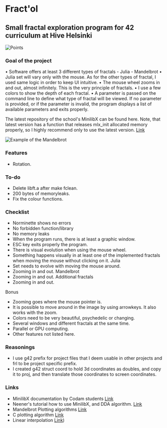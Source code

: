 # Fract'ol

## Small fractal exploration program for 42 curriculum at Hive Helsinki

![Points](points.png)

### Goal of the project

• Software offers at least 3 different types of fractals - Julia - Mandelbrot
• Julia set will vary only with the mouse. As for the other types of fractal,
I used same logic in order to keep UI intuitive.
• The mouse wheel zooms in and out, almost infinitely. This is the very principle of fractals.
• I use a few colors to show the depth of each fractal.
• A parameter is passed on the command line to define what type of fractal will be
viewed. If no parameter is provided, or if the parameter is invalid, the program
displays a list of available parameters and exits properly.

The latest repository of the school's MinilibX can be found here. Note, that latest version has a function that releases mlx_init allocated memory properly, so I highly recommend only to use the latest version.
[Link](https://github.com/42Paris/minilibx-linux)

![Example of the Mandelbrot](example.png)

### Features

- Rotation.

### To-do

- Delete libft.a after make fclean.
- 200 bytes of memoryleaks.
- Fix the colour functions.

### Checklist

- Norminette shows no errors
- No forbidden function/library
- No memory leaks
- When the program runs, there is at least a graphic window.
- ESC key exits properly the program.
- There is visual evolution when using the mouse wheel.
- Something happens visually in at least one of the implemented fractals when moving the mouse without clicking on it.
  Julia
- Set needs to evolve with moving the mouse around.
- Zooming in and out.
  Mandelbrot
- Zooming in and out.
  Additional fractals
- Zooming in and out.

Bonus

- Zooming goes where the mouse pointer is.
- It is possible to move around in the image by using arrowkeys. It also works with the zoom.
- Colors need to be very beautiful, psychedelic or changing.
- Several windows and different fractals at the same time.
- Parallel or GPU computing.
- Other features not listed here.

### Reasonings

- I use g42 prefix for project files that I deem usable in other projects and frl to be project specific prefix.
- I created g42 struct coord to hold 3d coordinates as doubles, and copy it to proj, and then translate those coordinates to screen coordinates.

### Links

- MinilibX documentation by Codam students [Link](https://harm-smits.github.io/42docs/libs/minilibx/getting_started.html#compilation-on-linux)
- Neener's tutorial how to use MinilibX, and DDA algorithm. [Link](https://gontjarow.github.io/MiniLibX/)
- Mandelbrot Plotting algorithms [Link](https://en.wikipedia.org/wiki/Plotting_algorithms_for_the_Mandelbrot_set)
- C plotting algorithm [Link](https://jonisalonen.com/2013/lets-draw-the-mandelbrot-set/)
- Linear interpolation [Link](https://en.wikipedia.org/wiki/Linear_interpolation))
